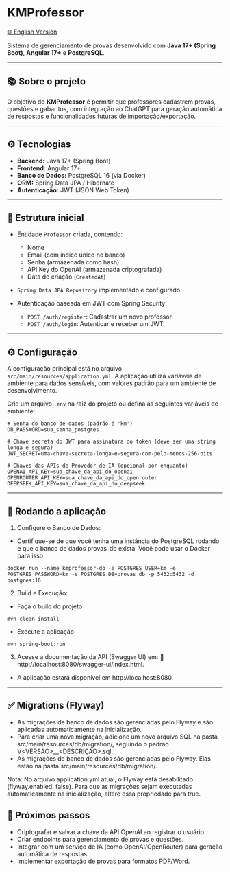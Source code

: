# KMProfessor

[🌐 English Version](README.md) 

Sistema de gerenciamento de provas desenvolvido com **Java 17+ (Spring Boot)**, **Angular 17+** e **PostgreSQL**.

---

## 📚 Sobre o projeto

O objetivo do **KMProfessor** é permitir que professores cadastrem provas, questões e gabaritos, com integração ao ChatGPT para geração automática de respostas e funcionalidades futuras de importação/exportação.

---

## ⚙️ Tecnologias
- **Backend:** Java 17+ (Spring Boot)
- **Frontend:** Angular 17+
- **Banco de Dados:** PostgreSQL 16 (via Docker)
- **ORM:** Spring Data JPA / Hibernate
- **Autenticação:** JWT (JSON Web Token)

---

## 📌 Estrutura inicial

- Entidade `Professor` criada, contendo:
  - Nome
  - Email (com índice único no banco)
  - Senha (armazenada como hash)
  - API Key do OpenAI (armazenada criptografada)
  - Data de criação (`CreatedAt`)

- `Spring Data JPA Repository` implementado e configurado.

- Autenticação baseada em JWT com Spring Security:
  - `POST /auth/register`: Cadastrar um novo professor.
  - `POST /auth/login`: Autenticar e receber um JWT.

---

## ⚙️ Configuração

A configuração principal está no arquivo `src/main/resources/application.yml`. A aplicação utiliza variáveis de ambiente para dados sensíveis, com valores padrão para um ambiente de desenvolvimento.

Crie um arquivo `.env` na raiz do projeto ou defina as seguintes variáveis de ambiente:

````
# Senha do banco de dados (padrão é 'km')
DB_PASSWORD=sua_senha_postgres

# Chave secreta do JWT para assinatura do token (deve ser uma string longa e segura)
JWT_SECRET=uma-chave-secreta-longa-e-segura-com-pelo-menos-256-bits

# Chaves das APIs de Provedor de IA (opcional por enquanto)
OPENAI_API_KEY=sua_chave_da_api_do_openai
OPENROUTER_API_KEY=sua_chave_da_api_do_openrouter
DEEPSEEK_API_KEY=sua_chave_da_api_do_deepseek
````


---

## 🧪 Rodando a aplicação

1. Configure o Banco de Dados:

- Certifique-se de que você tenha uma instância do PostgreSQL rodando e que o banco de dados provas_db exista. Você pode usar o Docker para isso:

````
docker run --name kmprofessor-db -e POSTGRES_USER=km -e POSTGRES_PASSWORD=km -e POSTGRES_DB=provas_db -p 5432:5432 -d postgres:16
````

2. Build e Execução:
   
- Faça o build do projeto
````
mvn clean install
````
- Execute a aplicação
````
mvn spring-boot:run
````

3. Acesse a documentação da API (Swagger UI) em:
🔗 http://localhost:8080/swagger-ui/index.html.
- A aplicação estará disponível em http://localhost:8080.


---

## ✅ Migrations (Flyway)

- As migrações de banco de dados são gerenciadas pelo Flyway e são aplicadas automaticamente na inicialização.
- Para criar uma nova migração, adicione um novo arquivo SQL na pasta src/main/resources/db/migration/, seguindo o padrão V<VERSÃO>__<DESCRIÇÃO>.sql.
- As migrações de banco de dados são gerenciadas pelo Flyway. Elas estão na pasta src/main/resources/db/migration/.

Nota: No arquivo application.yml atual, o Flyway está desabilitado (flyway.enabled: false). Para que as migrações sejam executadas automaticamente na inicialização, altere essa propriedade para true.

## 🚀 Próximos passos

- Criptografar e salvar a chave da API OpenAI ao registrar o usuário.
- Criar endpoints para gerenciamento de provas e questões.
- Integrar com um serviço de IA (como OpenAI/OpenRouter) para geração automática de respostas.
- Implementar exportação de provas para formatos PDF/Word.
